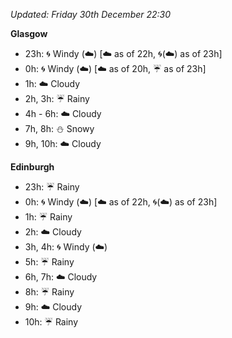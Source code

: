 *Updated: Friday 30th December 22:30*

**Glasgow**

* 23h: :cyclone: Windy (:cloud:) [:cloud: as of 22h, :cyclone:(:cloud:) as of 23h]
* 0h: :cyclone: Windy (:cloud:) [:cloud: as of 20h, :umbrella: as of 23h]
* 1h: :cloud: Cloudy
* 2h, 3h: :umbrella: Rainy
* 4h - 6h: :cloud: Cloudy
* 7h, 8h: :snowman: Snowy
* 9h, 10h: :cloud: Cloudy

**Edinburgh**

* 23h: :umbrella: Rainy
* 0h: :cyclone: Windy (:cloud:) [:cloud: as of 22h, :cyclone:(:cloud:) as of 23h]
* 1h: :umbrella: Rainy
* 2h: :cloud: Cloudy
* 3h, 4h: :cyclone: Windy (:cloud:)
* 5h: :umbrella: Rainy
* 6h, 7h: :cloud: Cloudy
* 8h: :umbrella: Rainy
* 9h: :cloud: Cloudy
* 10h: :umbrella: Rainy
